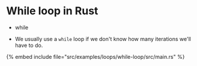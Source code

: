 # While loop in Rust

* while

* We usually use a `while` loop if we don't know how many iterations we'll have to do.

{% embed include file="src/examples/loops/while-loop/src/main.rs" %}


